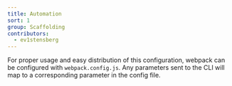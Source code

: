 ```yaml
---
title: Automation
sort: 1
group: Scaffolding
contributors:
  - ev1stensberg
---
```

 For proper usage and easy distribution of this configuration, webpack can be configured with `webpack.config.js`. Any parameters sent to the CLI will map to a corresponding parameter in the config file.